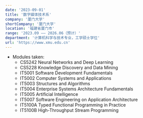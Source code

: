 ```yaml
---
date: '2023-09-01'
title: '数字媒体技术系'
company: '厦门大学'
shortCompany: '厦门大学'
location: '福建省厦门市'
range: '2023.09 —— 2026.06（预计）'
department: '计算机科学与技术专业，工学硕士学位'
url: 'https://www.xmu.edu.cn'
---
```


- Modules taken:
  - CS5242 Neural Networks and Deep Learning
  - CS5228 Knowledge Discovery and Data Mining
  - IT5001 Software Development Fundamentals
  - IT5002 Computer Systems and Applications
  - IT5003 Structures and Algorithms
  - IT5004 Enterprise Systems Architecture Fundamentals
  - IT5005 Artificial Intelligence
  - IT5007 Software Engineering on Application Architecture
  - IT5100A Typed Functional Programming in Practice
  - IT5100B High-Throughput Stream Programming

